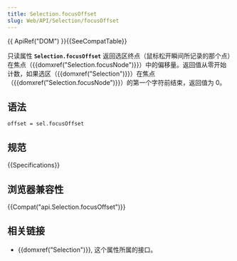 ```yaml
---
title: Selection.focusOffset
slug: Web/API/Selection/focusOffset
---
```

{{ ApiRef("DOM") }}{{SeeCompatTable}}

只读属性 **`Selection.focusOffset`** 返回选区终点（鼠标松开瞬间所记录的那个点）在焦点（{{domxref("Selection.focusNode")}}）中的偏移量。返回值从零开始计数，如果选区（{{domxref("Selection")}}）在焦点（{{domxref("Selection.focusNode")}}）的第一个字符前结束，返回值为 0。

## 语法

```plain
offset = sel.focusOffset
```

## 规范

{{Specifications}}

## 浏览器兼容性

{{Compat("api.Selection.focusOffset")}}

## 相关链接

- {{domxref("Selection")}}, 这个属性所属的接口。

